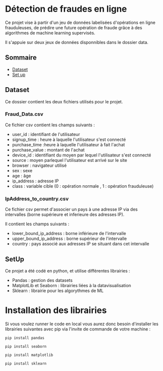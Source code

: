# Détection de fraudes en ligne

Ce projet vise à partir d'un jeu de données labelisées d'opérations en ligne frauduleuses, de prédire une future opération de fraude grâce à des algorithmes de machine learning supervisés.

Il s'appuie sur deux jeux de données disponnibles dans le dossier data.

## Sommaire

  - [Dataset](#Dataset)
  - [Set up](#SetUp)


## Dataset

Ce dossier contient les deux fichiers utilisés pour le projet. 

### Fraud_Data.csv

Ce fichier csv contient les champs suivants : 

  - user_id : identifiant de l'utilisateur
  - signup_time : heure à laquelle l'utilisateur s'est connecté
  - purchase_time :heure à laquelle l'utilisateur à fait l'achat
  - purchase_value : montant de l'achat
  - device_id : identifiant du moyen par lequel l'utilisateur s'est connecté 
  - source : moyen parlequel l'utilisateur est arrivé sur le site
  - browser : navigateur utilisé 
  - sex : sexe
  - age : âge
  - ip_address : adresse IP
  - class : variable cible (0 : opération normale , 1 : opération frauduleuse)
  
### IpAddress_to_country.csv
Ce fichier csv permet d'associer un pays à une adresse IP via des intervalles (borne supérieure et inferieure des adresses IP).

Il contient les champs suivants : 

  - lower_bound_ip_address : borne inférieure de l'intervalle
  - upper_bound_ip_address : borne supérieur de l'intervalle
  - country : pays associé aux adresses IP se situant dans cet intervalle

## SetUp

Ce projet a été codé en python, et utilise différentes librairies :

  - Pandas : gestion des datasets
  - MatplotLib et Seaborn : librairies liées à la datavisualisation
  - Sklearn : librairie pour les algorythmes de ML

# Installation des librairies

Si vous voulez runner le code en local vous aurez donc besoin d'installer les librairies suivantes avec pip via l'invite de commande de votre machine  :

    pip install pandas
    
    pip install seaborn

    pip install matplotlib
    
    pip install sklearn
